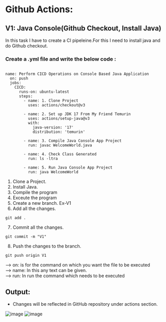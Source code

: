 # Github Actions:
## V1: Java Console(Github Checkout, Install Java)
In this task I have to create a CI pipeleine.For this I need to install java and do Github checkout.<br>

### Create a .yml file and write the below code : <br>

```

name: Perform CICD Operations on Console Based Java Application
  on: push
  jobs:
    CICD:
      runs-on: ubuntu-latest
      steps:
        - name: 1. Clone Project
          uses: actions/checkout@v3     

        - name: 2. Set up JDK 17 From My Friend Temurin
          uses: actions/setup-java@v3
          with:
            java-version: '17'
            distribution: 'temurin'

        - name: 3. Compile Java Console App Project
          run: javac WelcomeWorld.java

        - name: 4. Check Class Generated
          run: ls -ltra

        - name: 5. Run Java Console App Project
          run: java WelcomeWorld

```

1. Clone a Project. <br>
2. Install Java. <br>
3. Compile the program <br>
4. Exceute the program <br>
5. Create a new branch. Ex-V1 <br>
6. Add all the changes. <br>

``` 
git add .

 ```

7. Commit all the changes. <br>

``` 
git commit -m "V1"

 ```

8. Push the changes to the branch. <br>

``` 
git push origin V1

```


--> on: is for the command on which you want the file to be executed <br>
--> name: In this any text can be given. <br>
--> run: In run the command which needs to be executed <br>

## Output: <br>
* Changes will be reflected in GitHub repository under actions section. <br>

![image](https://github.com/NubeEra-Projects/MedicalSystem/assets/103624779/54bcdb11-25c7-462e-bdf7-d174cb424532)
![image](https://github.com/NubeEra-Projects/MedicalSystem/assets/103624779/e6adf356-0daa-49d3-9205-5e19a603ef79)






